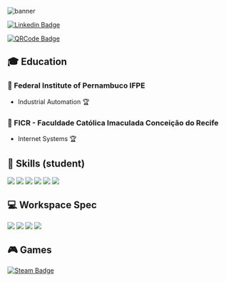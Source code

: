 <!--
### Hi there 👋

**GedsonMonteiro/GedsonMonteiro** is a ✨ _special_ ✨ repository because its `README.md` (this file) appears on your GitHub profile.

Here are some ideas to get you started:

- 🔭 I’m currently working on ...
- 🌱 I’m currently learning ...
- 👯 I’m looking to collaborate on ...
- 🤔 I’m looking for help with ...
- 💬 Ask me about ...
- 📫 How to reach me: ...
- 😄 Pronouns: ...
- ⚡ Fun fact: ...
-->
![banner](https://user-images.githubusercontent.com/72584422/100377976-19b75080-2ff1-11eb-946f-89f3aa3ecd3f.jpg)

<!--# :spades: Gedson Monteiro :diamonds:-->

[![Linkedin Badge](https://img.shields.io/badge/LinkedIn-0077B5?style=for-the-badge&logo=linkedin&logoColor=white&link=https://www.linkedin.com/in/gedsonmonteiro/)](https://www.linkedin.com/in/gedsonmonteiro/)

[![QRCode Badge](https://dyn-qrcode.vercel.app/api?url=https%3A%2F%2Fwww.linkedin.com%2Fin%2Fgedsonmonteiro%2F)](https://www.linkedin.com/in/gedsonmonteiro/)


## :mortar_board: Education

  ### :school: Federal Institute of Pernambuco IFPE
  - Industrial Automation :trophy:

  ### :school: FICR - Faculdade Católica Imaculada Conceição do Recife
  - Internet Systems :trophy:


## :rocket: Skills (student)

<img src="https://img.shields.io/badge/HTML5-E34F26?style=for-the-badge&logo=html5&logoColor=white" /> <img src="https://img.shields.io/badge/CSS3-1572B6?style=for-the-badge&logo=css3&logoColor=white" /> <img src="https://img.shields.io/badge/JavaScript-F7DF1E?style=for-the-badge&logo=javascript&logoColor=black" /> <!--<img src="https://img.shields.io/badge/React-20232A?style=for-the-badge&logo=react&logoColor=61DAFB" />--> <!--<img src="https://img.shields.io/badge/Vue.js-35495E?style=for-the-badge&logo=vue.js&logoColor=4FC08D" />--> <img src="https://img.shields.io/badge/Visual_Studio_Code-0078D4?style=for-the-badge&logo=visual%20studio%20code&logoColor=white" /> <img src="https://img.shields.io/badge/Figma-6495ED?style=for-the-badge&logo=figma&logoColor=white" /> <img src="https://img.shields.io/badge/Microsoft_Office-D83B01?style=for-the-badge&logo=microsoft-office&logoColor=white" />


## :computer: Workspace Spec

<img src="https://img.shields.io/badge/NVIDIA-GTX1660-76B900?style=for-the-badge&logo=nvidia&logoColor=white" />
<img src="https://img.shields.io/badge/Intel-Core_i5_6th-0071C5?style=for-the-badge&logo=intel&logoColor=white" />
<img src="https://img.shields.io/badge/Kingston-16Gb-0071C5?style=for-the-badge" />
<img src="https://img.shields.io/badge/Windows-Win10-0078D6?style=for-the-badge&logo=windows&logoColor=white" />


## :video_game: Games

[![Steam Badge](https://img.shields.io/badge/Steam-000000?style=for-the-badge&logo=steam&logoColor=white&link=https://steamcommunity.com/id/gedsonpe)](https://steamcommunity.com/id/gedsonpe)


